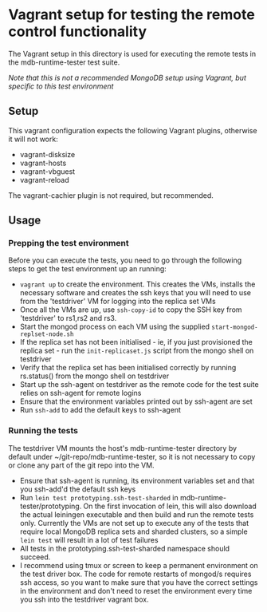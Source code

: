 # Vagrant setup for testing the remote control functionality

The Vagrant setup in this directory is used for executing the remote tests in the mdb-runtime-tester test suite.

*Note that this is not a recommended MongoDB setup using Vagrant, but specific to this test environment*

## Setup

This vagrant configuration expects the following Vagrant plugins, otherwise it will not work:

- vagrant-disksize
- vagrant-hosts
- vagrant-vbguest
- vagrant-reload

The vagrant-cachier plugin is not required, but recommended.

## Usage

### Prepping the test environment

Before you can execute the tests, you need to go through the following steps to get the test environment up an running:

- `vagrant up` to create the environment. This creates the VMs, installs the necessary software and creates the ssh keys that you will need to use from the 'testdriver' VM for logging into the replica set VMs
- Once all the VMs are up, use `ssh-copy-id` to copy the SSH key from 'testdriver' to rs1,rs2 and rs3.
- Start the mongod process on each VM using the supplied `start-mongod-replset-node.sh`
- If the replica set has not been initialised - ie, if you just provisioned the replica set - run the `init-replicaset.js` script from the mongo shell on testdriver
- Verify that the replica set has been initialised correctly by running rs.status() from the mongo shell on testdriver
- Start up the ssh-agent on testdriver as the remote code for the test suite relies on ssh-agent for remote logins
- Ensure that the environment variables printed out by ssh-agent are set
- Run `ssh-add` to add the default keys to ssh-agent

### Running the tests

The testdriver VM mounts the host's mdb-runtime-tester directory by default under ~/git-repo/mdb-runtime-tester, so it is not necessary to copy or clone any part of the git repo into the VM.

- Ensure that ssh-agent is running, its environment variables set and that you ssh-add'd the default ssh keys
- Run `lein test prototyping.ssh-test-sharded` in mdb-runtime-tester/prototyping. On the first invocation of lein, this will also download the actual leiningen executable and then build and run the remote tests only. Currently the VMs are not set up to execute any of the tests that require local MongoDB replica sets and sharded clusters, so a simple `lein test` will result in a lot of test failures
- All tests in the prototyping.ssh-test-sharded namespace should succeed.
- I recommend using tmux or screen to keep a permanent environment on the test driver box. The code for remote restarts of mongod/s requires ssh access, so you want to make sure that you have the correct settings in the environment and don't need to reset the environment every time you ssh into the testdriver vagrant box.
